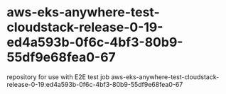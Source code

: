 # aws-eks-anywhere-test-cloudstack-release-0-19-ed4a593b-0f6c-4bf3-80b9-55df9e68fea0-67
repository for use with E2E test job aws-eks-anywhere-test-cloudstack-release-0-19:ed4a593b-0f6c-4bf3-80b9-55df9e68fea0-67
